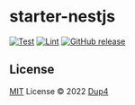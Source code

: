 # starter-nestjs

[![Test](https://github.com/Dup4/starter-nestjs/actions/workflows/test.yml/badge.svg)](https://github.com/Dup4/starter-nestjs/actions/workflows/test.yml)
[![Lint](https://github.com/Dup4/starter-nestjs/actions/workflows/lint.yml/badge.svg)](https://github.com/Dup4/starter-nestjs/actions/workflows/lint.yml)
[![GitHub release](https://img.shields.io/github/release/Dup4/starter-nestjs.svg)](https://GitHub.com/Dup4/starter-nestjs/releases/)

## License

[MIT](./LICENSE) License © 2022 [Dup4](https://github.com/Dup4)
